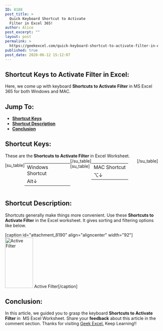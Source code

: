 ```yaml
---
ID: 8188
post_title: >
  Quick Keyboard Shortcut to Activate
  Filter in Excel 365!
author: Alice
post_excerpt: ""
layout: post
permalink: >
  https://geekexcel.com/quick-keyboard-shortcut-to-activate-filter-in-excel-365/
published: true
post_date: 2020-06-12 15:12:07
---
```

<h2>Shortcut Keys to Activate Filter in Excel:</h2>
Here, we come up with keyboard <strong>Shortcuts to Activate Filter</strong> in MS Excel 365 for both Windows and MAC.
<h2>Jump To:</h2>
<ul>
 	<li><strong><a href="#1">Shortcut Keys</a></strong></li>
 	<li><strong><a href="#2">Shortcut Description</a></strong></li>
 	<li><strong><a href="#3">Conclusion</a></strong></li>
</ul>
<h2 id="1">Shortcut Keys:</h2>
These are the<strong> Shortcuts to Activate Filter</strong> in Excel Worksheet.
<div style="display: flex;">

[su_table]
<table>
<tbody>
<tr>
<td>Windows Shortcut</td>
</tr>
<tr>
<td style="display: flex;"><span class="key-flex"><span class="win-key" style="width: 120px;"><span class="custom-span-key">Alt</span></span></span><span class="key-flex"><span class="win-key"><span class="custom-span-key">↓</span></span></span></td>
</tr>
</tbody>
</table>
[/su_table]
[su_table]
<table style="float: right;">
<tbody>
<tr>
<td>MAC Shortcut</td>
</tr>
<tr>
<td style="display: flex;"><span class="key-flex"><span class="mac-key"><span class="custom-span-key">⌥</span></span></span><span class="key-flex"><span class="mac-key"><span class="custom-span-key">↓</span></span></span></td>
</tr>
</tbody>
</table>
[/su_table]

</div>
<h2 id="2">Shortcut Description:</h2>
Shortcuts generally make things more convenient. Use these <strong>Shortcuts to Activate Filter</strong> in the Excel worksheet. It gives sorting and filtering options like below.

[caption id="attachment_8190" align="aligncenter" width="92"]<img class="size-full wp-image-8190" src="https://geekexcel.com/wp-content/uploads/2020/06/Screenshot_38.png" alt="Active Filter " width="92" height="166" /> Active Filter[/caption]
<h2 id="3">Conclusion:</h2>
In this article, we guided you to grasp the keyboard <strong>Shortcuts to Activate Filter</strong> in  MS Excel Worksheet. Share your <strong>feedback</strong> about this article in the comment section. Thanks for visiting <a href="https://geekexcel.com/">Geek Excel.</a> Keep Learning!!